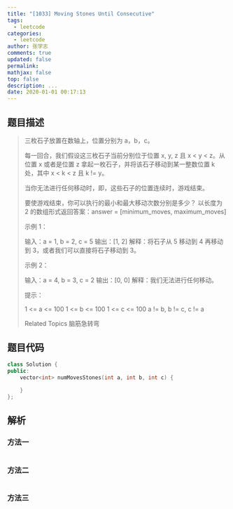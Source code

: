 ```yaml
---
title: "[1033] Moving Stones Until Consecutive"
tags:
  - leetcode
categories:
  - leetcode
author: 张学志
comments: true
updated: false
permalink:
mathjax: false
top: false
description: ...
date: 2020-01-01 00:17:13
---
```


## 题目描述

> 三枚石子放置在数轴上，位置分别为 a，b，c。 
> 
> 每一回合，我们假设这三枚石子当前分别位于位置 x, y, z 且 x < y < z。从位置 x 或者是位置 z 拿起一枚石子，并将该石子移动到某一整数位置 k 处，其中 x < k < z 且 k != y。 
> 
> 当你无法进行任何移动时，即，这些石子的位置连续时，游戏结束。 
> 
> 要使游戏结束，你可以执行的最小和最大移动次数分别是多少？ 以长度为 2 的数组形式返回答案：answer = [minimum_moves, maximum_moves] 
> 
> 
> 
> 示例 1： 
> 
> 输入：a = 1, b = 2, c = 5
> 输出：[1, 2]
> 解释：将石子从 5 移动到 4 再移动到 3，或者我们可以直接将石子移动到 3。
> 
> 
> 示例 2： 
> 
> 输入：a = 4, b = 3, c = 2
> 输出：[0, 0]
> 解释：我们无法进行任何移动。
> 
> 
> 
> 
> 提示： 
> 
> 
> 1 <= a <= 100 
> 1 <= b <= 100 
> 1 <= c <= 100 
> a != b, b != c, c != a 
> 
> Related Topics 脑筋急转弯

## 题目代码

```cpp
class Solution {
public:
    vector<int> numMovesStones(int a, int b, int c) {
        
    }
};
```

## 解析

### 方法一

```cpp

```

### 方法二

```cpp

```

### 方法三

```cpp

```

